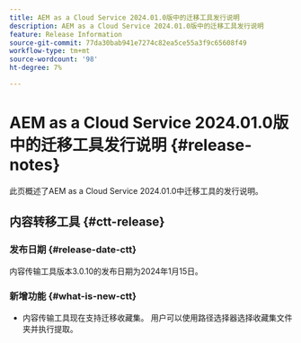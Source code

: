 ```yaml
---
title: AEM as a Cloud Service 2024.01.0版中的迁移工具发行说明
description: AEM as a Cloud Service 2024.01.0版中的迁移工具发行说明
feature: Release Information
source-git-commit: 77da30bab941e7274c82ea5ce55a3f9c65608f49
workflow-type: tm+mt
source-wordcount: '98'
ht-degree: 7%

---
```


# AEM as a Cloud Service 2024.01.0版中的迁移工具发行说明 {#release-notes}

此页概述了AEM as a Cloud Service 2024.01.0中迁移工具的发行说明。

## 内容转移工具 {#ctt-release}

### 发布日期 {#release-date-ctt}

内容传输工具版本3.0.10的发布日期为2024年1月15日。

### 新增功能 {#what-is-new-ctt}

* 内容传输工具现在支持迁移收藏集。 用户可以使用路径选择器选择收藏集文件夹并执行提取。
